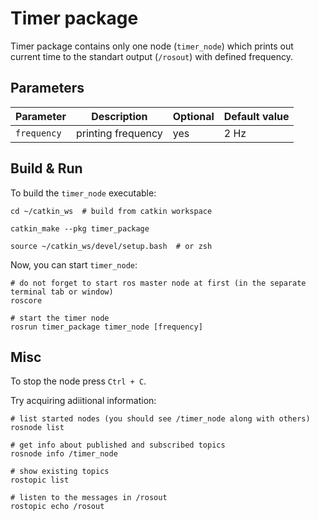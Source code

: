 # Timer package

Timer package contains only one node (`timer_node`) which prints out current time to the standart output (`/rosout`) 
with defined frequency.

## Parameters

| Parameter     | Description   |    Optional   |  Default value |
| ------------- | ------------- | ------------- | -------------- |
| `frequency`   | printing frequency | yes | 2 Hz|


## Build & Run

To build the `timer_node` executable:

```shell
cd ~/catkin_ws  # build from catkin workspace

catkin_make --pkg timer_package

source ~/catkin_ws/devel/setup.bash  # or zsh
```

Now, you can start `timer_node`:

```shell
# do not forget to start ros master node at first (in the separate terminal tab or window)
roscore

# start the timer node
rosrun timer_package timer_node [frequency]
```

## Misc

To stop the node press `Ctrl + C`.

Try acquiring adiitional information:

```shell
# list started nodes (you should see /timer_node along with others)
rosnode list

# get info about published and subscribed topics 
rosnode info /timer_node

# show existing topics
rostopic list

# listen to the messages in /rosout
rostopic echo /rosout
```
